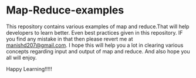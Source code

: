 Map-Reduce-examples
===================

This repository contains various examples of map and reduce.That will help developers to learn better.
Even best practices given in this repository.
IF you find any mistake in that then please revert me at manishd207@gmail.com.
I hope this will help you a lot in clearing various concepts regarding input and output of map and reduce.
And also hope you all will enjoy.

Happy Learning!!!!!
